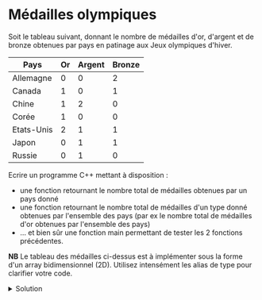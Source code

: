 # Médailles olympiques

Soit le tableau suivant, donnant le nombre de médailles d'or, d'argent et de bronze obtenues par pays en patinage aux Jeux olympiques d'hiver.

| Pays      | Or | Argent | Bronze |
|-----------|----|--------|--------|
| Allemagne | 0  | 0      | 2      |
| Canada    | 1  | 0      | 1      |
| Chine     | 1  | 2      | 0      |
| Corée     | 1  | 0      | 0      |
| Etats-Unis| 2  | 1      | 1      |
| Japon     | 0  | 1      | 1      |
| Russie    | 0  | 1      | 0      |

Ecrire un programme C++ mettant à disposition :

- une fonction retournant le nombre total de médailles obtenues par un pays donné
- une fonction retournant le nombre total de médailles d'un type donné obtenues par l'ensemble des pays (par ex le nombre total de médailles d'or obtenues par l'ensemble des pays)
- … et bien sûr une fonction main permettant de tester les 2 fonctions précédentes.

**NB** Le tableau des médailles ci-dessus est à implémenter sous la forme d'un array bidimensionnel (2D). Utilisez intensément les alias de type pour clarifier votre code.   

<details>
<summary>Solution</summary>

~~~cpp
#include <array>
#include <iomanip>
#include <iostream>
#include <string>
using namespace std;

const array PAYS {"Allemagne", "Canada", "Chine", "Coree",
                  "Etats-Unis", "Japon", "Russie"};
const int W_PAYS_MAX {10}; // plus long nom de pays

const array METAUX {"Or", "Argent", "Bronze"};
const int W_METAL_MAX {6}; // plus long nom de metal

using Nombre_de_medailles = unsigned short;
using Pays = size_t;
using Metal = size_t;

using Medailles_du_pays = array<Nombre_de_medailles, METAUX.size()>;
using Tableau_des_medailles = array<Medailles_du_pays, PAYS.size()>;

Nombre_de_medailles total_medailles_pays(
        const Tableau_des_medailles& medailles,
        Pays pays);

Nombre_de_medailles total_medailles_metal(
        const Tableau_des_medailles& medailles,
        Metal metal);

inline auto pluriel(unsigned n) { return n >= 2 ? "s" : ""; }

int main() {

   const Tableau_des_medailles tableau_des_medailles
           { Medailles_du_pays{0, 0, 2},
             Medailles_du_pays{1, 0, 1},
             Medailles_du_pays{1, 2, 0},
             Medailles_du_pays{1, 0, 0},
             Medailles_du_pays{2, 1, 1},
             Medailles_du_pays{0, 1, 1},
             Medailles_du_pays{0, 1, 0} };

   // Nombre total de médailles obtenues par chacun des pays

   for (Pays pays{0}; pays < PAYS.size(); ++pays) {
      const string& nom_du_pays { PAYS.at(pays) };
      Nombre_de_medailles nb_medailles { total_medailles_pays(tableau_des_medailles, pays) };

      cout << setw(W_PAYS_MAX) << left << nom_du_pays << " : "
           << nb_medailles << " medaille" << pluriel(nb_medailles)
           << endl;
   }
   cout << endl;

   // Nombre total de médailles d'or, d'argent et de bronze obtenues
   // par l'ensemble des pays

   for (Metal metal{0}; metal < METAUX.size(); ++metal) {
      const string& nom_du_metal { METAUX.at(metal) };
      Nombre_de_medailles nb_medailles { total_medailles_metal(tableau_des_medailles, metal)};

      cout << setw(W_METAL_MAX) << left << nom_du_metal << " : "
           << nb_medailles << " medaille" << pluriel(nb_medailles)
           << endl;
   }
}

Nombre_de_medailles total_medailles_pays(
        const Tableau_des_medailles & tableau_des_medailles,
        Pays pays)
{
   Nombre_de_medailles cnt{0};
   const Medailles_du_pays& medailles_du_pays = tableau_des_medailles.at(pays);
   for (Nombre_de_medailles nb : medailles_du_pays) {
      cnt += nb;
   }
   return cnt;
}

Nombre_de_medailles total_medailles_metal(
        const Tableau_des_medailles & tableau_des_medailles,
        Metal metal)
{
   Nombre_de_medailles cnt{0};
   for (Pays pays{0}; pays < PAYS.size(); ++pays) {
      cnt += tableau_des_medailles.at(pays).at(metal);
   }
   return cnt;
}
~~~
</details>

